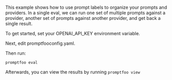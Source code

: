 This example shows how to use prompt labels to organize your prompts and providers.
In a single eval, we can run one set of multiple prompts against a provider, another set 
of prompts against another provider, and get back a single result.

To get started, set your OPENAI_API_KEY environment variable.

Next, edit promptfooconfig.yaml.

Then run:

```
promptfoo eval
```

Afterwards, you can view the results by running `promptfoo view`
